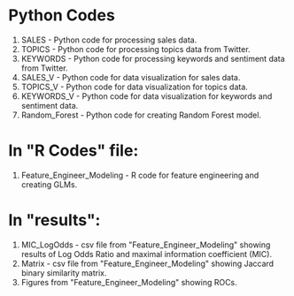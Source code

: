 # Python Codes

1. SALES - Python code for processing sales data.
2. TOPICS - Python code for processing topics data from Twitter.
3. KEYWORDS - Python code for processing keywords and sentiment data from Twitter.
4. SALES_V - Python code for data visualization for sales data. 
5. TOPICS_V - Python code for data visualization for topics data.
6. KEYWORDS_V - Python code for data visualization for keywords and sentiment data.
7. Random_Forest - Python code for creating Random Forest model.

# In "R Codes" file:
1. Feature_Engineer_Modeling - R code for feature engineering and creating GLMs.

# In "results":
1. MIC_LogOdds - csv file from "Feature_Engineer_Modeling" showing results of Log Odds Ratio and maximal information coefficient (MIC).
2. Matrix - csv file from "Feature_Engineer_Modeling" showing Jaccard binary similarity matrix.
3. Figures from "Feature_Engineer_Modeling" showing ROCs.

